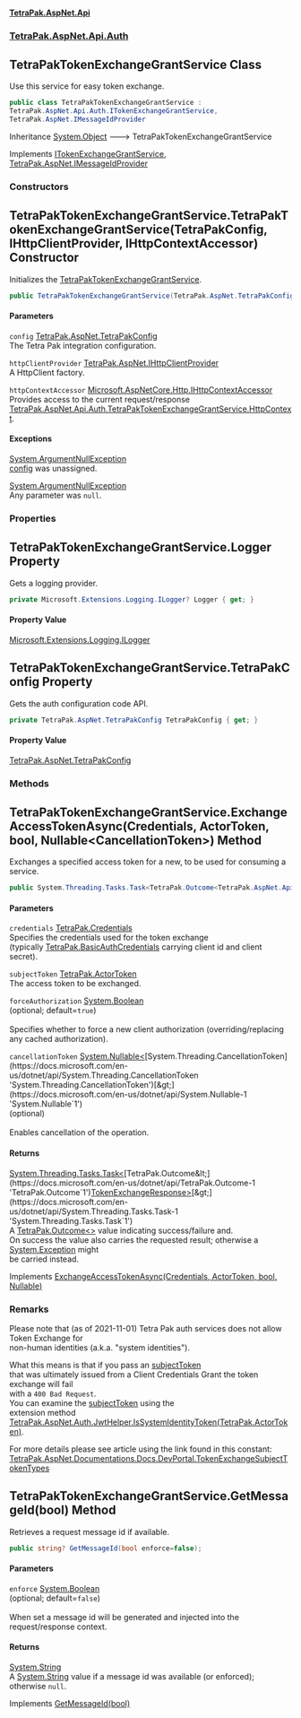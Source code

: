 #### [TetraPak.AspNet.Api](index.md 'index')
### [TetraPak.AspNet.Api.Auth](TetraPak_AspNet_Api_Auth.md 'TetraPak.AspNet.Api.Auth')
## TetraPakTokenExchangeGrantService Class
Use this service for easy token exchange.  
```csharp
public class TetraPakTokenExchangeGrantService :
TetraPak.AspNet.Api.Auth.ITokenExchangeGrantService,
TetraPak.AspNet.IMessageIdProvider
```

Inheritance [System.Object](https://docs.microsoft.com/en-us/dotnet/api/System.Object 'System.Object') &#129106; TetraPakTokenExchangeGrantService  

Implements [ITokenExchangeGrantService](TetraPak_AspNet_Api_Auth_ITokenExchangeGrantService.md 'TetraPak.AspNet.Api.Auth.ITokenExchangeGrantService'), [TetraPak.AspNet.IMessageIdProvider](https://docs.microsoft.com/en-us/dotnet/api/TetraPak.AspNet.IMessageIdProvider 'TetraPak.AspNet.IMessageIdProvider')  
### Constructors
<a name='TetraPak_AspNet_Api_Auth_TetraPakTokenExchangeGrantService_TetraPakTokenExchangeGrantService(TetraPak_AspNet_TetraPakConfig_TetraPak_AspNet_IHttpClientProvider_Microsoft_AspNetCore_Http_IHttpContextAccessor)'></a>
## TetraPakTokenExchangeGrantService.TetraPakTokenExchangeGrantService(TetraPakConfig, IHttpClientProvider, IHttpContextAccessor) Constructor
Initializes the [TetraPakTokenExchangeGrantService](TetraPak_AspNet_Api_Auth_TetraPakTokenExchangeGrantService.md 'TetraPak.AspNet.Api.Auth.TetraPakTokenExchangeGrantService').  
```csharp
public TetraPakTokenExchangeGrantService(TetraPak.AspNet.TetraPakConfig config, TetraPak.AspNet.IHttpClientProvider httpClientProvider, Microsoft.AspNetCore.Http.IHttpContextAccessor httpContextAccessor);
```
#### Parameters
<a name='TetraPak_AspNet_Api_Auth_TetraPakTokenExchangeGrantService_TetraPakTokenExchangeGrantService(TetraPak_AspNet_TetraPakConfig_TetraPak_AspNet_IHttpClientProvider_Microsoft_AspNetCore_Http_IHttpContextAccessor)_config'></a>
`config` [TetraPak.AspNet.TetraPakConfig](https://docs.microsoft.com/en-us/dotnet/api/TetraPak.AspNet.TetraPakConfig 'TetraPak.AspNet.TetraPakConfig')  
The Tetra Pak integration configuration.  
  
<a name='TetraPak_AspNet_Api_Auth_TetraPakTokenExchangeGrantService_TetraPakTokenExchangeGrantService(TetraPak_AspNet_TetraPakConfig_TetraPak_AspNet_IHttpClientProvider_Microsoft_AspNetCore_Http_IHttpContextAccessor)_httpClientProvider'></a>
`httpClientProvider` [TetraPak.AspNet.IHttpClientProvider](https://docs.microsoft.com/en-us/dotnet/api/TetraPak.AspNet.IHttpClientProvider 'TetraPak.AspNet.IHttpClientProvider')  
A HttpClient factory.  
  
<a name='TetraPak_AspNet_Api_Auth_TetraPakTokenExchangeGrantService_TetraPakTokenExchangeGrantService(TetraPak_AspNet_TetraPakConfig_TetraPak_AspNet_IHttpClientProvider_Microsoft_AspNetCore_Http_IHttpContextAccessor)_httpContextAccessor'></a>
`httpContextAccessor` [Microsoft.AspNetCore.Http.IHttpContextAccessor](https://docs.microsoft.com/en-us/dotnet/api/Microsoft.AspNetCore.Http.IHttpContextAccessor 'Microsoft.AspNetCore.Http.IHttpContextAccessor')  
Provides access to the current request/response [TetraPak.AspNet.Api.Auth.TetraPakTokenExchangeGrantService.HttpContext](https://docs.microsoft.com/en-us/dotnet/api/TetraPak.AspNet.Api.Auth.TetraPakTokenExchangeGrantService.HttpContext 'TetraPak.AspNet.Api.Auth.TetraPakTokenExchangeGrantService.HttpContext').   
  
#### Exceptions
[System.ArgumentNullException](https://docs.microsoft.com/en-us/dotnet/api/System.ArgumentNullException 'System.ArgumentNullException')  
[config](TetraPak_AspNet_Api_Auth_TetraPakTokenExchangeGrantService.md#TetraPak_AspNet_Api_Auth_TetraPakTokenExchangeGrantService_TetraPakTokenExchangeGrantService(TetraPak_AspNet_TetraPakConfig_TetraPak_AspNet_IHttpClientProvider_Microsoft_AspNetCore_Http_IHttpContextAccessor)_config 'TetraPak.AspNet.Api.Auth.TetraPakTokenExchangeGrantService.TetraPakTokenExchangeGrantService(TetraPak.AspNet.TetraPakConfig, TetraPak.AspNet.IHttpClientProvider, Microsoft.AspNetCore.Http.IHttpContextAccessor).config') was unassigned.  
            
[System.ArgumentNullException](https://docs.microsoft.com/en-us/dotnet/api/System.ArgumentNullException 'System.ArgumentNullException')  
Any parameter was `null`.  
  
### Properties
<a name='TetraPak_AspNet_Api_Auth_TetraPakTokenExchangeGrantService_Logger'></a>
## TetraPakTokenExchangeGrantService.Logger Property
Gets a logging provider.  
```csharp
private Microsoft.Extensions.Logging.ILogger? Logger { get; }
```
#### Property Value
[Microsoft.Extensions.Logging.ILogger](https://docs.microsoft.com/en-us/dotnet/api/Microsoft.Extensions.Logging.ILogger 'Microsoft.Extensions.Logging.ILogger')
  
<a name='TetraPak_AspNet_Api_Auth_TetraPakTokenExchangeGrantService_TetraPakConfig'></a>
## TetraPakTokenExchangeGrantService.TetraPakConfig Property
Gets the auth configuration code API.  
```csharp
private TetraPak.AspNet.TetraPakConfig TetraPakConfig { get; }
```
#### Property Value
[TetraPak.AspNet.TetraPakConfig](https://docs.microsoft.com/en-us/dotnet/api/TetraPak.AspNet.TetraPakConfig 'TetraPak.AspNet.TetraPakConfig')
  
### Methods
<a name='TetraPak_AspNet_Api_Auth_TetraPakTokenExchangeGrantService_ExchangeAccessTokenAsync(TetraPak_Credentials_TetraPak_ActorToken_bool_System_Nullable_System_Threading_CancellationToken_)'></a>
## TetraPakTokenExchangeGrantService.ExchangeAccessTokenAsync(Credentials, ActorToken, bool, Nullable&lt;CancellationToken&gt;) Method
Exchanges a specified access token for a new, to be used for consuming a service.  
```csharp
public System.Threading.Tasks.Task<TetraPak.Outcome<TetraPak.AspNet.Api.Auth.TokenExchangeResponse>> ExchangeAccessTokenAsync(TetraPak.Credentials credentials, TetraPak.ActorToken subjectToken, bool forceAuthorization=false, System.Nullable<System.Threading.CancellationToken> cancellationToken=null);
```
#### Parameters
<a name='TetraPak_AspNet_Api_Auth_TetraPakTokenExchangeGrantService_ExchangeAccessTokenAsync(TetraPak_Credentials_TetraPak_ActorToken_bool_System_Nullable_System_Threading_CancellationToken_)_credentials'></a>
`credentials` [TetraPak.Credentials](https://docs.microsoft.com/en-us/dotnet/api/TetraPak.Credentials 'TetraPak.Credentials')  
Specifies the credentials used for the token exchange  
(typically [TetraPak.BasicAuthCredentials](https://docs.microsoft.com/en-us/dotnet/api/TetraPak.BasicAuthCredentials 'TetraPak.BasicAuthCredentials') carrying client id and client secret).  
  
<a name='TetraPak_AspNet_Api_Auth_TetraPakTokenExchangeGrantService_ExchangeAccessTokenAsync(TetraPak_Credentials_TetraPak_ActorToken_bool_System_Nullable_System_Threading_CancellationToken_)_subjectToken'></a>
`subjectToken` [TetraPak.ActorToken](https://docs.microsoft.com/en-us/dotnet/api/TetraPak.ActorToken 'TetraPak.ActorToken')  
The access token to be exchanged.  
  
<a name='TetraPak_AspNet_Api_Auth_TetraPakTokenExchangeGrantService_ExchangeAccessTokenAsync(TetraPak_Credentials_TetraPak_ActorToken_bool_System_Nullable_System_Threading_CancellationToken_)_forceAuthorization'></a>
`forceAuthorization` [System.Boolean](https://docs.microsoft.com/en-us/dotnet/api/System.Boolean 'System.Boolean')  
(optional; default=`true`)<br/>  
Specifies whether to force a new client authorization (overriding/replacing any cached authorization).   
  
<a name='TetraPak_AspNet_Api_Auth_TetraPakTokenExchangeGrantService_ExchangeAccessTokenAsync(TetraPak_Credentials_TetraPak_ActorToken_bool_System_Nullable_System_Threading_CancellationToken_)_cancellationToken'></a>
`cancellationToken` [System.Nullable&lt;](https://docs.microsoft.com/en-us/dotnet/api/System.Nullable-1 'System.Nullable`1')[System.Threading.CancellationToken](https://docs.microsoft.com/en-us/dotnet/api/System.Threading.CancellationToken 'System.Threading.CancellationToken')[&gt;](https://docs.microsoft.com/en-us/dotnet/api/System.Nullable-1 'System.Nullable`1')  
(optional)<br/>  
Enables cancellation of the operation.  
  
#### Returns
[System.Threading.Tasks.Task&lt;](https://docs.microsoft.com/en-us/dotnet/api/System.Threading.Tasks.Task-1 'System.Threading.Tasks.Task`1')[TetraPak.Outcome&lt;](https://docs.microsoft.com/en-us/dotnet/api/TetraPak.Outcome-1 'TetraPak.Outcome`1')[TokenExchangeResponse](TetraPak_AspNet_Api_Auth_TokenExchangeResponse.md 'TetraPak.AspNet.Api.Auth.TokenExchangeResponse')[&gt;](https://docs.microsoft.com/en-us/dotnet/api/TetraPak.Outcome-1 'TetraPak.Outcome`1')[&gt;](https://docs.microsoft.com/en-us/dotnet/api/System.Threading.Tasks.Task-1 'System.Threading.Tasks.Task`1')  
A [TetraPak.Outcome&lt;&gt;](https://docs.microsoft.com/en-us/dotnet/api/TetraPak.Outcome-1 'TetraPak.Outcome`1') value indicating success/failure and.  
On success the value also carries the requested result; otherwise a [System.Exception](https://docs.microsoft.com/en-us/dotnet/api/System.Exception 'System.Exception') might  
be carried instead.  

Implements [ExchangeAccessTokenAsync(Credentials, ActorToken, bool, Nullable<CancellationToken>)](TetraPak_AspNet_Api_Auth_ITokenExchangeGrantService.md#TetraPak_AspNet_Api_Auth_ITokenExchangeGrantService_ExchangeAccessTokenAsync(TetraPak_Credentials_TetraPak_ActorToken_bool_System_Nullable_System_Threading_CancellationToken_) 'TetraPak.AspNet.Api.Auth.ITokenExchangeGrantService.ExchangeAccessTokenAsync(TetraPak.Credentials, TetraPak.ActorToken, bool, System.Nullable&lt;System.Threading.CancellationToken&gt;)')  
### Remarks
Please note that (as of 2021-11-01) Tetra Pak auth services does not allow Token Exchange for  
non-human identities (a.k.a. "system identities").  




  
What this means is that if you pass an [subjectToken](TetraPak_AspNet_Api_Auth_TetraPakTokenExchangeGrantService.md#TetraPak_AspNet_Api_Auth_TetraPakTokenExchangeGrantService_ExchangeAccessTokenAsync(TetraPak_Credentials_TetraPak_ActorToken_bool_System_Nullable_System_Threading_CancellationToken_)_subjectToken 'TetraPak.AspNet.Api.Auth.TetraPakTokenExchangeGrantService.ExchangeAccessTokenAsync(TetraPak.Credentials, TetraPak.ActorToken, bool, System.Nullable&lt;System.Threading.CancellationToken&gt;).subjectToken')  
that was ultimately issued from a Client Credentials Grant the token exchange will fail  
with a `400 Bad Request`.  
You can examine the [subjectToken](TetraPak_AspNet_Api_Auth_TetraPakTokenExchangeGrantService.md#TetraPak_AspNet_Api_Auth_TetraPakTokenExchangeGrantService_ExchangeAccessTokenAsync(TetraPak_Credentials_TetraPak_ActorToken_bool_System_Nullable_System_Threading_CancellationToken_)_subjectToken 'TetraPak.AspNet.Api.Auth.TetraPakTokenExchangeGrantService.ExchangeAccessTokenAsync(TetraPak.Credentials, TetraPak.ActorToken, bool, System.Nullable&lt;System.Threading.CancellationToken&gt;).subjectToken') using the  
extension method [TetraPak.AspNet.Auth.JwtHelper.IsSystemIdentityToken(TetraPak.ActorToken)](https://docs.microsoft.com/en-us/dotnet/api/TetraPak.AspNet.Auth.JwtHelper.IsSystemIdentityToken#TetraPak_AspNet_Auth_JwtHelper_IsSystemIdentityToken_TetraPak_ActorToken_ 'TetraPak.AspNet.Auth.JwtHelper.IsSystemIdentityToken(TetraPak.ActorToken)').  




  
For more details please see article using the link found in this constant:  
[TetraPak.AspNet.Documentations.Docs.DevPortal.TokenExchangeSubjectTokenTypes](https://docs.microsoft.com/en-us/dotnet/api/TetraPak.AspNet.Documentations.Docs.DevPortal.TokenExchangeSubjectTokenTypes 'TetraPak.AspNet.Documentations.Docs.DevPortal.TokenExchangeSubjectTokenTypes')
  
<a name='TetraPak_AspNet_Api_Auth_TetraPakTokenExchangeGrantService_GetMessageId(bool)'></a>
## TetraPakTokenExchangeGrantService.GetMessageId(bool) Method
Retrieves a request message id if available.   
```csharp
public string? GetMessageId(bool enforce=false);
```
#### Parameters
<a name='TetraPak_AspNet_Api_Auth_TetraPakTokenExchangeGrantService_GetMessageId(bool)_enforce'></a>
`enforce` [System.Boolean](https://docs.microsoft.com/en-us/dotnet/api/System.Boolean 'System.Boolean')  
(optional; default=`false`)<br/>  
When set a message id will be generated and injected into the request/response context.  
  
#### Returns
[System.String](https://docs.microsoft.com/en-us/dotnet/api/System.String 'System.String')  
A [System.String](https://docs.microsoft.com/en-us/dotnet/api/System.String 'System.String') value if a message id was available (or enforced); otherwise `null`.  

Implements [GetMessageId(bool)](https://docs.microsoft.com/en-us/dotnet/api/TetraPak.AspNet.IMessageIdProvider.GetMessageId#TetraPak_AspNet_IMessageIdProvider_GetMessageId_System_Boolean_ 'TetraPak.AspNet.IMessageIdProvider.GetMessageId(System.Boolean)')  
  
